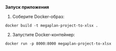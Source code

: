**Запуск приложения**
1. Соберите Docker-образ:

`docker build -t megaplan-project-to-xlsx .`

2. Запустите Docker-контейнер:

`docker run -p 8000:8000 megaplan-project-to-xlsx`
